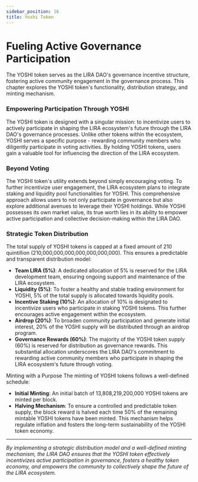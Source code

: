 ```yaml
---
sidebar_position: 16
title: Yoshi Token
---
```


# Fueling Active Governance Participation

The YOSHI token serves as the LIRA DAO's governance incentive structure, fostering active community engagement in the governance process.  This chapter explores the YOSHI token's functionality, distribution strategy, and minting mechanism.

### Empowering Participation Through YOSHI
The YOSHI token is designed with a singular mission: to incentivize users to actively participate in shaping the LIRA ecosystem's future through the LIRA DAO's governance processes. Unlike other tokens within the ecosystem, YOSHI serves a specific purpose - rewarding community members who diligently participate in voting activities.  By holding YOSHI tokens, users gain a valuable tool for influencing the direction of the LIRA ecosystem.

### Beyond Voting
The YOSHI token's utility extends beyond simply encouraging voting.  To further incentivize user engagement, the LIRA ecosystem plans to integrate staking and liquidity pool functionalities for YOSHI.  This comprehensive approach allows users to not only participate in governance but also explore additional avenues to leverage their YOSHI holdings.  While YOSHI possesses its own market value, its true worth lies in its ability to empower active participation and collective decision-making within the LIRA DAO.

### Strategic Token Distribution
The total supply of YOSHI tokens is capped at a fixed amount of 210 quintillion (210,000,000,000,000,000,000,000). This ensures a predictable and transparent distribution model:

- **Team LIRA (5%)**: A dedicated allocation of 5% is reserved for the LIRA development team, ensuring ongoing support and maintenance of the LIRA ecosystem.
- **Liquidity (5%)**: To foster a healthy and stable trading environment for YOSHI, 5% of the total supply is allocated towards liquidity pools.
- **Incentive Staking (10%)**: An allocation of 10% is designated to incentivize users who participate in staking YOSHI tokens. This further encourages active engagement within the ecosystem.
- **Airdrop (20%)**: To broaden community participation and generate initial interest, 20% of the YOSHI supply will be distributed through an airdrop program.
- **Governance Rewards (60%)**: The majority of the YOSHI token supply (60%) is reserved for distribution as governance rewards. This substantial allocation underscores the LIRA DAO's commitment to rewarding active community members who participate in shaping the LIRA ecosystem's future through voting.

Minting with a Purpose
The minting of YOSHI tokens follows a well-defined schedule:

- **Initial Minting**: An initial batch of 13,808,219,200,000 YOSHI tokens are minted per block.
- **Halving Mechanism**: To ensure a controlled and predictable token supply, the block reward is halved each time 50% of the remaining mintable YOSHI tokens have been minted. 
This mechanism helps regulate inflation and fosters the long-term sustainability of the YOSHI token economy.

---

*By implementing a strategic distribution model and a well-defined minting mechanism, the LIRA DAO ensures that the YOSHI token effectively incentivizes active participation in governance, fosters a healthy token economy, and empowers the community to collectively shape the future of the LIRA ecosystem.*
